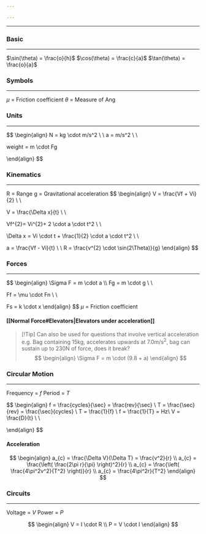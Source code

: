 ```yaml
---

---
```

___
### Basic
___
$\sin(\theta) = \frac{o}{h}$
$\cos(\theta) = \frac{c}{a}$
$\tan(\theta) = \frac{o}{a}$
### Symbols
___
$\mu$ = Friction coefficient
$\theta$ = Measure of Ang
### Units
---
$$
\begin{align}
N = kg \cdot m/s^2 \\ \\
a = m/s^2 \\ \\

weight = m \cdot Fg

\end{align}
$$
### Kinematics
---
R = Range
g = Gravitational acceleration
$$
\begin{align}
V = \frac{Vf + Vi}{2} \\ \\

V = \frac{\Delta x}{t} \\ \\

Vf^{2}= Vi^{2}+ 2 \cdot a \cdot t^2 \\ \\

\Delta x = Vi \cdot t + \frac{1}{2} \cdot a \cdot t^2 \\ \\

a = \frac{Vf - Vi}{t} \\
 \\
R = \frac{v^{2} \cdot \sin(2\Theta)}{g}
\end{align}
$$
### Forces
---
$$
\begin{align}
\Sigma F = m \cdot a \\\\
Fg = m \cdot g \\ \\

Ff = \mu \cdot Fn \\ \\

Fs = k \cdot x
\end{align}
$$
$\mu$ = Friction coefficient
#### [[Normal Force#Elevators|Elevators under acceleration]]
> [!Tip] Can also be used for questions that involve vertical acceleration
> e.g. Bag containing 15kg, accelerates upwards at 7.0m/s<sup>2</sup>, bag can sustain up to 230N of force, does it break?
$$
\begin{align}
\Sigma F = m \cdot (9.8 + a)
\end{align}
$$

### Circular Motion
___
Frequency = $f$
Period = $T$


$$
\begin{align}
f = \frac{cycles}{\sec} = \frac{rev}{\sec} \\
T = \frac{\sec}{rev} = \frac{\sec}{cycles} \\
T = \frac{1}{f} \\
f = \frac{1}{T} = Hz\\
V = \frac{D}{t} \\ \\

\end{align}
$$

#### Acceleration
$$
\begin{align}
a_{c} = \frac{\Delta V}{\Delta T} = \frac{v^2}{r} \\
a_{c} = \frac{\left( \frac{2\pi r}{\pi} \right)^2}{r} \\
a_{c} = \frac{\left( \frac{4\pi^2v^2}{T^2} \right)}{r} \\
a_{c} = \frac{4\pi^2r}{T^2}
\end{align}
$$
### Circuits
___
Voltage = $V$
Power = $P$


$$
\begin{align}
V = I \cdot R \\
P = V \cdot I
\end{align}
$$